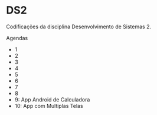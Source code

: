 # DS2
Codificações da disciplina Desenvolvimento de Sistemas 2.

Agendas
- 1
- 2
- 3
- 4
- 5
- 6
- 7
- 8
- 9: App Android de Calculadora 
- 10: App com Multiplas Telas
